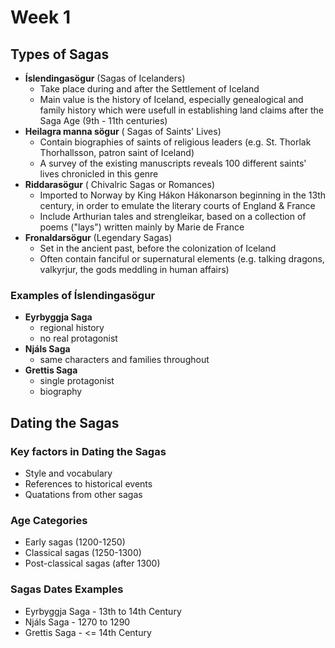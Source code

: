 # Week 1

## Types of Sagas

- **Íslendingasögur** (Sagas of Icelanders)
  - Take place during and after the Settlement of Iceland
  - Main value is the history of Iceland, especially genealogical and family history which were usefull in establishing land claims after the Saga Age (9th - 11th centuries)
- **Heilagra manna sögur** ( Sagas of Saints' Lives)
  - Contain biographies of saints of religious leaders (e.g. St. Thorlak Thorhallsson, patron saint of Iceland)
  - A survey of the existing manuscripts reveals 100 different saints' lives chronicled in this genre
- **Riddarasögur** ( Chivalric Sagas or Romances)
  - Imported to Norway by King Hákon Hákonarson beginning in the 13th century, in order to emulate the literary courts of England & France
  - Include Arthurian tales and strengleikar, based on a collection of poems ("lays") written mainly by Marie de France
- **Fronaldarsögur** (Legendary Sagas)
  - Set in the ancient past, before the colonization of Iceland
  - Often contain fanciful or supernatural elements (e.g. talking dragons, valkyrjur, the gods meddling in human affairs)

### Examples of **Íslendingasögur**

- **Eyrbyggja Saga**
  - regional history
  - no real protagonist
- **Njáls Saga**
  - same characters and families throughout
- **Grettis Saga**
  - single protagonist
  - biography

## Dating the Sagas

### Key factors in Dating the Sagas

- Style and vocabulary
- References to historical events
- Quatations from other sagas

### Age Categories

- Early sagas (1200-1250)
- Classical sagas (1250-1300)
- Post-classical sagas (after 1300)

### Sagas Dates Examples

- Eyrbyggja Saga - 13th to 14th Century
- Njáls Saga - 1270 to 1290
- Grettis Saga - <= 14th Century
